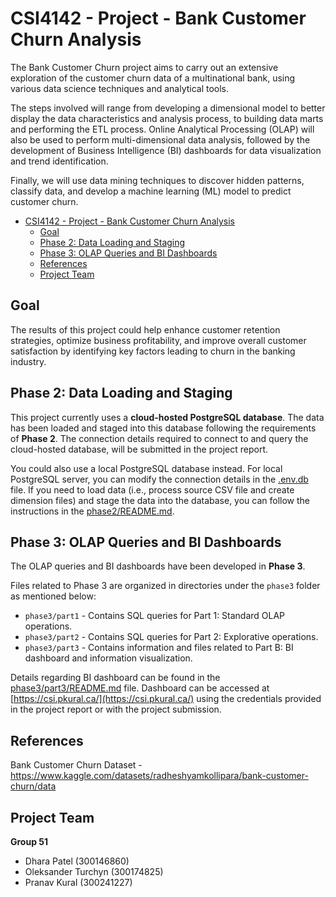 # CSI4142 - Project - Bank Customer Churn Analysis

The Bank Customer Churn project aims to carry out an extensive exploration of the customer churn data of a multinational bank, using various data science techniques and analytical tools.

The steps involved will range from developing a dimensional model to better display the data characteristics and analysis process, to building data marts and performing the ETL process. Online Analytical Processing (OLAP) will also be used to perform multi-dimensional data analysis, followed by the development of Business Intelligence (BI) dashboards for data visualization and trend identification.

Finally, we will use data mining techniques to discover hidden patterns, classify data, and develop a machine learning (ML) model to predict customer churn.

- [CSI4142 - Project - Bank Customer Churn Analysis](#csi4142---project---bank-customer-churn-analysis)
  - [Goal](#goal)
  - [Phase 2: Data Loading and Staging](#phase-2-data-loading-and-staging)
  - [Phase 3: OLAP Queries and BI Dashboards](#phase-3-olap-queries-and-bi-dashboards)
  - [References](#references)
  - [Project Team](#project-team)

## Goal

The results of this project could help enhance customer retention strategies, optimize business profitability, and improve overall customer satisfaction by identifying key factors leading to churn in the banking industry.

## Phase 2: Data Loading and Staging

This project currently uses a **cloud-hosted PostgreSQL database**. The data has been loaded and staged into this database following the requirements of **Phase 2**. The connection details required to connect to and query the cloud-hosted database, will be submitted in the project report.

You could also use a local PostgreSQL database instead. For local PostgreSQL server, you can modify the connection details in the [.env.db](./.env.db) file. If you need to load data (i.e., process source CSV file and create dimension files) and stage the data into the database, you can follow the instructions in the [phase2/README.md](./phase2/README.md).

## Phase 3: OLAP Queries and BI Dashboards

The OLAP queries and BI dashboards have been developed in **Phase 3**.

Files related to Phase 3 are organized in directories under the `phase3` folder as mentioned below:

- `phase3/part1` - Contains SQL queries for Part 1: Standard OLAP operations.
- `phase3/part2` - Contains SQL queries for Part 2: Explorative operations.
- `phase3/part3` - Contains information and files related to Part B: BI dashboard and information visualization.

Details regarding BI dashboard can be found in the [phase3/part3/README.md](./phase3/part3/README.md) file. Dashboard can be accessed at [https://csi.pkural.ca/](https://csi.pkural.ca/) using the credentials provided in the project report or with the project submission.

## References

Bank Customer Churn Dataset - https://www.kaggle.com/datasets/radheshyamkollipara/bank-customer-churn/data

## Project Team

**Group 51**

- Dhara Patel (300146860)
- Oleksander Turchyn (300174825)
- Pranav Kural (300241227)
